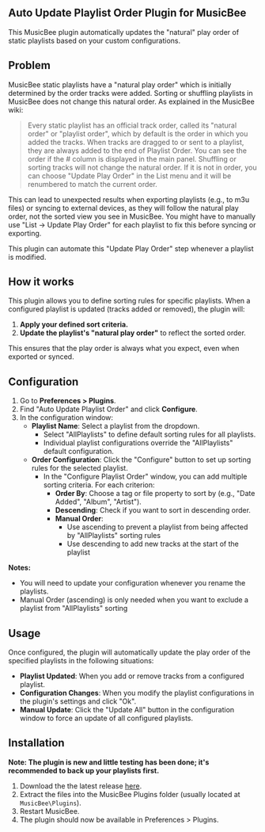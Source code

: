 ## Auto Update Playlist Order Plugin for MusicBee

This MusicBee plugin automatically updates the "natural" play order of static playlists based on your custom configurations.

## Problem

MusicBee static playlists have a "natural play order" which is initially determined by the order tracks were added.  Sorting or shuffling playlists in MusicBee does not change this natural order. As explained in the MusicBee wiki:

> Every static playlist has an official track order, called its "natural order" or "playlist order", which by default is the order in which you added the tracks. When tracks are dragged to or sent to a playlist, they are always added to the end of Playlist Order. You can see the order if the # column is displayed in the main panel. Shuffling or sorting tracks will not change the natural order.
> If it is not in order, you can choose "Update Play Order" in the List menu and it will be renumbered to match the current order.

This can lead to unexpected results when exporting playlists (e.g., to m3u files) or syncing to external devices, as they will follow the natural play order, not the sorted view you see in MusicBee. You might have to manually use "List -> Update Play Order" for each playlist to fix this before syncing or exporting.

This plugin can automate this "Update Play Order" step whenever a playlist is modified.

## How it works

This plugin allows you to define sorting rules for specific playlists. When a configured playlist is updated (tracks added or removed), the plugin will:

1. **Apply your defined sort criteria.**
2. **Update the playlist's "natural play order"** to reflect the sorted order.

This ensures that the play order is always what you expect, even when exported or synced.

## Configuration

1.  Go to **Preferences > Plugins**.
2.  Find "Auto Update Playlist Order" and click **Configure**.
3.  In the configuration window:
    *   **Playlist Name**: Select a playlist from the dropdown.
        * Select "AllPlaylists" to define default sorting rules for all playlists.
        * Individual playlist configurations override the "AllPlaylists" default configuration.
    *   **Order Configuration**: Click the "Configure" button to set up sorting rules for the selected playlist.
        *   In the "Configure Playlist Order" window, you can add multiple sorting criteria. For each criterion:
            *   **Order By**: Choose a tag or file property to sort by (e.g., "Date Added", "Album", "Artist").
            *   **Descending**: Check if you want to sort in descending order.
            *   **Manual Order**: 
                * Use ascending to prevent a playlist from being affected by "AllPlaylists" sorting rules
                * Use descending to add new tracks at the start of the playlist

**Notes:**
* You will need to update your configuration whenever you rename the playlists.
* Manual Order (ascending) is only needed when you want to exclude a playlist from "AllPlaylists" sorting

## Usage

Once configured, the plugin will automatically update the play order of the specified playlists in the following situations:

*   **Playlist Updated**: When you add or remove tracks from a configured playlist.
*   **Configuration Changes**: When you modify the playlist configurations in the plugin's settings and click "Ok".
*   **Manual Update**: Click the "Update All" button in the configuration window to force an update of all configured playlists.

## Installation

**Note: The plugin is new and little testing has been done; it's recommended to back up your playlists first.**

1.  Download the the latest release [here](https://github.com/fiso64/MusicBee-Auto-Update-Playlist-Order/releases).
2.  Extract the files into the MusicBee Plugins folder (usually located at `MusicBee\Plugins`).
3.  Restart MusicBee.
4.  The plugin should now be available in Preferences > Plugins.
